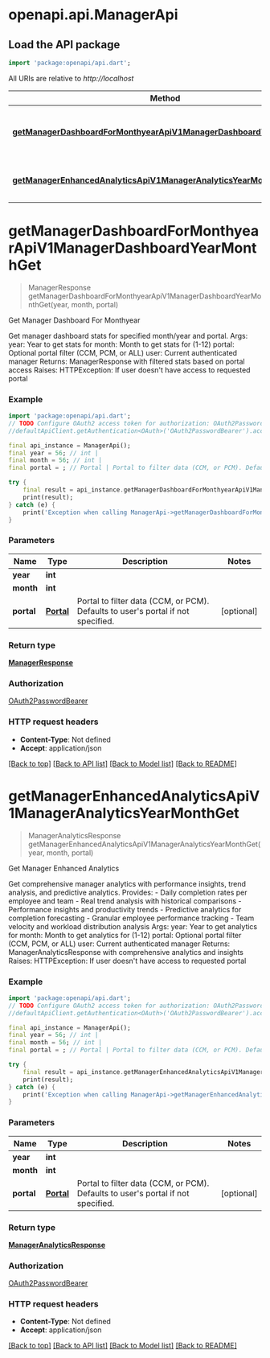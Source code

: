 # openapi.api.ManagerApi

## Load the API package
```dart
import 'package:openapi/api.dart';
```

All URIs are relative to *http://localhost*

Method | HTTP request | Description
------------- | ------------- | -------------
[**getManagerDashboardForMonthyearApiV1ManagerDashboardYearMonthGet**](ManagerApi.md#getmanagerdashboardformonthyearapiv1managerdashboardyearmonthget) | **GET** /api/v1/manager/dashboard/{year}/{month} | Get Manager Dashboard For Monthyear
[**getManagerEnhancedAnalyticsApiV1ManagerAnalyticsYearMonthGet**](ManagerApi.md#getmanagerenhancedanalyticsapiv1manageranalyticsyearmonthget) | **GET** /api/v1/manager/analytics/{year}/{month} | Get Manager Enhanced Analytics


# **getManagerDashboardForMonthyearApiV1ManagerDashboardYearMonthGet**
> ManagerResponse getManagerDashboardForMonthyearApiV1ManagerDashboardYearMonthGet(year, month, portal)

Get Manager Dashboard For Monthyear

Get manager dashboard stats for specified month/year and portal.  Args:     year: Year to get stats for     month: Month to get stats for (1-12)     portal: Optional portal filter (CCM, PCM, or ALL)     user: Current authenticated manager      Returns:     ManagerResponse with filtered stats based on portal access      Raises:     HTTPException: If user doesn't have access to requested portal

### Example
```dart
import 'package:openapi/api.dart';
// TODO Configure OAuth2 access token for authorization: OAuth2PasswordBearer
//defaultApiClient.getAuthentication<OAuth>('OAuth2PasswordBearer').accessToken = 'YOUR_ACCESS_TOKEN';

final api_instance = ManagerApi();
final year = 56; // int | 
final month = 56; // int | 
final portal = ; // Portal | Portal to filter data (CCM, or PCM). Defaults to user's portal if not specified.

try {
    final result = api_instance.getManagerDashboardForMonthyearApiV1ManagerDashboardYearMonthGet(year, month, portal);
    print(result);
} catch (e) {
    print('Exception when calling ManagerApi->getManagerDashboardForMonthyearApiV1ManagerDashboardYearMonthGet: $e\n');
}
```

### Parameters

Name | Type | Description  | Notes
------------- | ------------- | ------------- | -------------
 **year** | **int**|  | 
 **month** | **int**|  | 
 **portal** | [**Portal**](.md)| Portal to filter data (CCM, or PCM). Defaults to user's portal if not specified. | [optional] 

### Return type

[**ManagerResponse**](ManagerResponse.md)

### Authorization

[OAuth2PasswordBearer](../README.md#OAuth2PasswordBearer)

### HTTP request headers

 - **Content-Type**: Not defined
 - **Accept**: application/json

[[Back to top]](#) [[Back to API list]](../README.md#documentation-for-api-endpoints) [[Back to Model list]](../README.md#documentation-for-models) [[Back to README]](../README.md)

# **getManagerEnhancedAnalyticsApiV1ManagerAnalyticsYearMonthGet**
> ManagerAnalyticsResponse getManagerEnhancedAnalyticsApiV1ManagerAnalyticsYearMonthGet(year, month, portal)

Get Manager Enhanced Analytics

Get comprehensive manager analytics with performance insights, trend analysis, and predictive analytics.  Provides: - Daily completion rates per employee and team - Real trend analysis with historical comparisons - Performance insights and productivity trends - Predictive analytics for completion forecasting - Granular employee performance tracking - Team velocity and workload distribution analysis  Args:     year: Year to get analytics for     month: Month to get analytics for (1-12)     portal: Optional portal filter (CCM, PCM, or ALL)     user: Current authenticated manager      Returns:     ManagerAnalyticsResponse with comprehensive analytics and insights      Raises:     HTTPException: If user doesn't have access to requested portal

### Example
```dart
import 'package:openapi/api.dart';
// TODO Configure OAuth2 access token for authorization: OAuth2PasswordBearer
//defaultApiClient.getAuthentication<OAuth>('OAuth2PasswordBearer').accessToken = 'YOUR_ACCESS_TOKEN';

final api_instance = ManagerApi();
final year = 56; // int | 
final month = 56; // int | 
final portal = ; // Portal | Portal to filter data (CCM, or PCM). Defaults to user's portal if not specified.

try {
    final result = api_instance.getManagerEnhancedAnalyticsApiV1ManagerAnalyticsYearMonthGet(year, month, portal);
    print(result);
} catch (e) {
    print('Exception when calling ManagerApi->getManagerEnhancedAnalyticsApiV1ManagerAnalyticsYearMonthGet: $e\n');
}
```

### Parameters

Name | Type | Description  | Notes
------------- | ------------- | ------------- | -------------
 **year** | **int**|  | 
 **month** | **int**|  | 
 **portal** | [**Portal**](.md)| Portal to filter data (CCM, or PCM). Defaults to user's portal if not specified. | [optional] 

### Return type

[**ManagerAnalyticsResponse**](ManagerAnalyticsResponse.md)

### Authorization

[OAuth2PasswordBearer](../README.md#OAuth2PasswordBearer)

### HTTP request headers

 - **Content-Type**: Not defined
 - **Accept**: application/json

[[Back to top]](#) [[Back to API list]](../README.md#documentation-for-api-endpoints) [[Back to Model list]](../README.md#documentation-for-models) [[Back to README]](../README.md)

